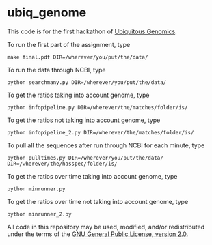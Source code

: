 # ubiq_genome

This code is for the first hackathon of [Ubiquitous Genomics](http://ubiquitousgenomics.teamerlich.org/).

To run the first part of the assignment, type

    make final.pdf DIR=/wherever/you/put/the/data/

To run the data through NCBI, type

    python searchmany.py DIR=/wherever/you/put/the/data/

To get the ratios taking into account genome, type

    python infopipeline.py DIR=/wherever/the/matches/folder/is/

To get the ratios not taking into account genome, type

    python infopipeline_2.py DIR=/wherever/the/matches/folder/is/

To pull all the sequences after run through NCBI for each minute, type

    python pulltimes.py DIR=/wherever/you/put/the/data/  DIR=/wherever/the/hasspec/folder/is/

To get the ratios over time taking into account genome, type

    python minrunner.py

To get the ratios over time not taking into account genome, type

    python minrunner_2.py

All code in this repository may be used, modified, and/or redistributed under the terms of the [GNU General Public License, version 2.0](https://www.gnu.org/licenses/old-licenses/gpl-2.0.en.html#SEC1).
